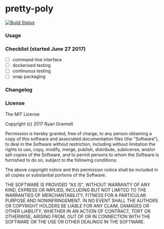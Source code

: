 
# pretty-poly


[![Build Status](https://travis-ci.org/rgrannell1/pretty-poly.svg?branch=master)](https://travis-ci.org/rgrannell1/pretty-poly)

### Usage

### Checklist (started June 27 2017)

- [ ] command-line interface
- [ ] dockerised testing
- [ ] continuous testing
- [ ] snap packaging

### Changelog

### License

The MIT License

Copyright (c) 2017 Ryan Grannell

Permission is hereby granted, free of charge, to any person obtaining a copy of this software and associated documentation files (the "Software"), to deal in the Software without restriction, including without limitation the rights to use, copy, modify, merge, publish, distribute, sublicense, and/or sell copies of the Software, and to permit persons to whom the Software is furnished to do so, subject to the following conditions:

The above copyright notice and this permission notice shall be included in all copies or substantial portions of the Software.

THE SOFTWARE IS PROVIDED "AS IS", WITHOUT WARRANTY OF ANY KIND, EXPRESS OR IMPLIED, INCLUDING BUT NOT LIMITED TO THE WARRANTIES OF MERCHANTABILITY, FITNESS FOR A PARTICULAR PURPOSE AND NONINFRINGEMENT. IN NO EVENT SHALL THE AUTHORS OR COPYRIGHT HOLDERS BE LIABLE FOR ANY CLAIM, DAMAGES OR OTHER LIABILITY, WHETHER IN AN ACTION OF CONTRACT, TORT OR OTHERWISE, ARISING FROM, OUT OF OR IN CONNECTION WITH THE SOFTWARE OR THE USE OR OTHER DEALINGS IN THE SOFTWARE.
